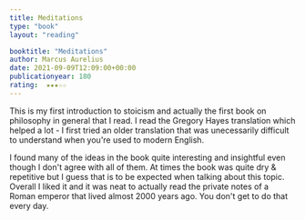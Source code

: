 ```yaml
---
title: Meditations
type: "book"
layout: "reading"

booktitle: "Meditations"
author: Marcus Aurelius
date: 2021-09-09T12:09:00+00:00
publicationyear: 180
rating:  ★★★☆☆
---
```


This is my first introduction to stoicism and actually the first book on philosophy in general that I read. I read the Gregory Hayes translation which helped a lot - I first tried an older translation that was unecessarily difficult to understand when you're used to modern English.

I found many of the ideas in the book quite interesting and insightful even though I don't agree with all of them. At times the book was quite dry & repetitive but I guess that is to be expected when talking about this topic. Overall I liked it and it was neat to actually read the private notes of a Roman emperor that lived almost 2000 years ago. You don't get to do that every day.
